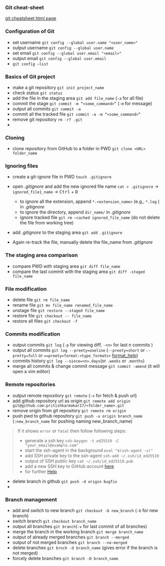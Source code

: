 ### Git cheat-sheet

[git cheatsheet html page](https://ndpsoftware.com/git-cheatsheet.html#loc=remote_repo;)

### Configuration of Git

- set username `git config --global user.name "<user_name>"`
- output username `git config --global user.name`
- set email `git config --global user.email "<email>"`
- output email `git config --global user.email`
- `git config —list`


### Basics of Git project

- make a git repository `git init project_name`
- check status `git status`
- add the file in the staging area `git add file_name` (`-a` for all file)
- commit the stage `git commit -m “<some_command>”` (`-m`  for message)
- output all commits `git commit -a`
- commit all the tracked file `git commit -a -m “<some_command>”`
- remove git repository `rm -rf .git`
- 
### Cloning

- clone repository from GitHub to a folder in PWD `git clone <URL> folder_name`

### Ignoring files

- create a git-ignore file in PWD `touch .gitignore`
- open *.gitignore* and add the new ignored file name `cat > .gitignore` → `ignored_file1_name`  → <kbd>Ctrl</kbd> + <kbd>D</kbd>
    - to ignore all the extension, append `*.<extension_name>`  (e.g., `*.log` ) in *.gitignore*
    - to ignore the directory, append `dir_name/` in *.gitignore*
    - ignore tracked file `git rm —cached ignored_file_name` (do not delete the file from working tree)
    
- add *.gitignore*  to the staging area `git add .gitignore`
- Again re-track the file, manually delete the file_name from *.gitignore*

### The staging area comparison

- compare PWD with staging area `git diff file_name`
- compare the last commit with the staging area `git diff -staged file_name`

### File modification

- delete file `git rm file_name`
- rename file `git mv file_name renamed_file_name`
- unstage file `git restore --staged file_name`
- restore file `git checkout -- file_name`
- restore all files `git checkout -f`

### Commits modification

- output commits `git log` (`-p` for viewing diff, `-<n>` for last n commits )
- output all commits `git log --preety=oneline` (`--preety=short` or `--pretty=full` or `==preety=format:<type_formats>` [format_help](https://git-scm.com/docs/pretty-formats))
- commits history `git log --since=<n>.days`(or `.weeks` or `.months`)
- merge all commits & change commit message `git commit -amend` (it will open a vim editor)

### Remote repositories

- output remote repository `git remote` (`-v` for fetch & push url)
- add github repository url as origin `git remote add origin git@github.com:pritishkarmakar17/<folder_name>.git`
- remove origin from git repository `git remote rm origin`
- push pwd to github repository `git push -u origin branch_name` (`:new_branch_name` for pushing naming new_branch_name)
>If it shows `error` or `fatal` then follow following steps:
>- generate a ssh key `ssh-keygen -t ed25519 -C "your_email@example.com"`
>- start the ssh-agent in the background `eval "$(ssh-agent -s)"`
>- add SSH private key to the ssh-agent `ssh-add ~/.ssh/id_ed25519`
>- output of SSH public key `cat ~/.ssh/id_ed25519.pub`
>- add a new SSH key to GitHub account [here](https://github.com/settings/keys)
>- for further [Help](https://docs.github.com/en/authentication/connecting-to-github-with-ssh)
- delete branch in github `git push -d origin bugfix`
- 

### Branch management

- add and switch to new branch `git checkout -b new_branch` (`-b` for new branch)
- switch branch `git checkout branch_name`
- output all branches `git branch`(`-v` for last commit of all branches)
- merge the branch in the working branch `git merge branch_name`
- output of already merged branches `git branch --merged`
- output of not merged branches `git branch --no-merged`
- delete branches `git brnch -d branch_name` (gives error if the branch is not merged)
- forcely delete branches `git branch -D branch_name`

